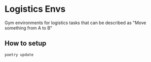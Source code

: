 # Logistics Envs

Gym environments for logistics tasks that can be described as "Move something from A to B"


## How to setup
```
poetry update
```